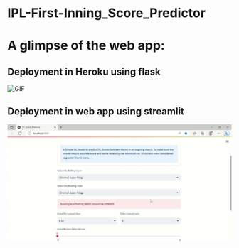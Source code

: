 # IPL-First-Inning_Score_Predictor
# A glimpse of the web app:
## Deployment in Heroku using flask 

 ![GIF](readme_resources/ohm.gif)
## Deployment in web app using streamlit

  ![GIF](readme_resources/Gif.gif)



